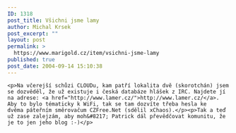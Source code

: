 ```yaml
---
ID: 1318
post_title: Všichni jsme lamy
author: Michal Krsek
post_excerpt: ""
layout: post
permalink: >
  https://www.marigold.cz/item/vsichni-jsme-lamy
published: true
post_date: 2004-09-14 15:10:38
---
```

	<p>Na včerejší schůzi CLOUDu, kam patří lokalita dvě (skorotchán) jsem se dozvěděl, že už existuje i česká databáze hlášek z IRC. Najdete jí na adrese: <a href="http://www.lamer.cz/">http://www.lamer.cz/</a>. Aby to bylo tématicky k WiFi, tak se tam dozvíte třeba hesla ke dvěma páteřním směrovačum CZFree.Net (sdělil xChaos).</p><p>Tak a teď už zase zalejzám, aby moh&#8217; Patrick dál převědčovat komunitu, že je to jen jeho blog :-)</p>